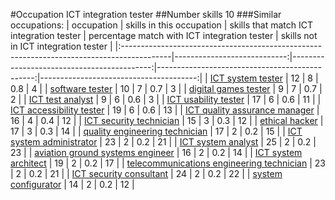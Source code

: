 #Occupation ICT integration tester
##Number skills 10
###Similar occupations:
| occupation                                                                                |   skills in this occupation |   skills that match ICT integration tester |   percentage match with ICT integration tester |   skills not in ICT integration tester |
|:------------------------------------------------------------------------------------------|----------------------------:|-------------------------------------------:|-----------------------------------------------:|---------------------------------------:|
| [ICT system tester](ICT_system_tester.md)                                                 |                          12 |                                          8 |                                            0.8 |                                      4 |
| [software tester](software_tester.md)                                                     |                          10 |                                          7 |                                            0.7 |                                      3 |
| [digital games tester](digital_games_tester.md)                                           |                           9 |                                          7 |                                            0.7 |                                      2 |
| [ICT test analyst](ICT_test_analyst.md)                                                   |                           9 |                                          6 |                                            0.6 |                                      3 |
| [ICT usability tester](ICT_usability_tester.md)                                           |                          17 |                                          6 |                                            0.6 |                                     11 |
| [ICT accessibility tester](ICT_accessibility_tester.md)                                   |                          19 |                                          6 |                                            0.6 |                                     13 |
| [ICT quality assurance manager](ICT_quality_assurance_manager.md)                         |                          16 |                                          4 |                                            0.4 |                                     12 |
| [ICT security technician](ICT_security_technician.md)                                     |                          15 |                                          3 |                                            0.3 |                                     12 |
| [ethical hacker](ethical_hacker.md)                                                       |                          17 |                                          3 |                                            0.3 |                                     14 |
| [quality engineering technician](quality_engineering_technician.md)                       |                          17 |                                          2 |                                            0.2 |                                     15 |
| [ICT system administrator](ICT_system_administrator.md)                                   |                          23 |                                          2 |                                            0.2 |                                     21 |
| [ICT system analyst](ICT_system_analyst.md)                                               |                          25 |                                          2 |                                            0.2 |                                     23 |
| [aviation ground systems engineer](aviation_ground_systems_engineer.md)                   |                          16 |                                          2 |                                            0.2 |                                     14 |
| [ICT system architect](ICT_system_architect.md)                                           |                          19 |                                          2 |                                            0.2 |                                     17 |
| [telecommunications engineering technician](telecommunications_engineering_technician.md) |                          23 |                                          2 |                                            0.2 |                                     21 |
| [ICT security consultant](ICT_security_consultant.md)                                     |                          24 |                                          2 |                                            0.2 |                                     22 |
| [system configurator](system_configurator.md)                                             |                          14 |                                          2 |                                            0.2 |                                     12 |
